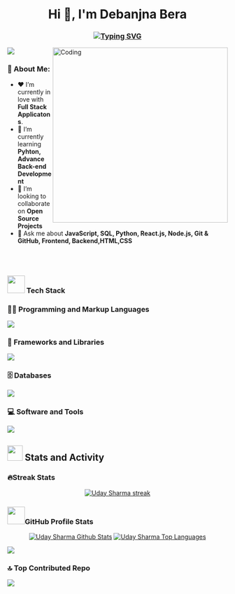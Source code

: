 <h1 align="center">Hi 👋, I'm Debanjna Bera</h1>
<h3 align="center"><a href=""><img src="https://readme-typing-svg.demolab.com?font=Fira+Code&size=25&pause=1000&color=19FFD6&center=true&vCenter=true&width=700&lines=A+passionate+Software+developer+from+India" alt="Typing SVG" /></a></h3>
<img align="right" alt="Coding" width="400px" src="https://cdn.dribbble.com/users/14373931/screenshots/20229892/media/2916c362ae81f1f7fafbbe12f59cd8dc.gif">


[![](https://visitcount.itsvg.in/api?id=debanjan-bera&label=Profile%20Views&color=6&icon=6&pretty=false)](https://visitcount.itsvg.in)

### 💫 About Me:
- ❤️ I’m currently in love with <b>Full Stack Applicatons</b>.
- 🌱 I’m currently learning **Pyhton, Advance Back-end Development**
- 👯 I’m looking to collaborate on **Open Source Projects**
- 💬 Ask me about **JavaScript, SQL, Python, React.js, Node.js, Git & GitHub, Frontend, Backend,HTML,CSS**
<br/>
<br/>
<p><h3><img src="https://user-images.githubusercontent.com/74038190/212284087-bbe7e430-757e-4901-90bf-4cd2ce3e1852.gif" width="40"> Tech Stack</h3></p>
 <h3>👨‍💻 Programming and Markup Languages</h3>
<p align="left">
  <a href="https://skillicons.dev">
    <img src="https://skillicons.dev/icons?i=js,c,py,html" />
  </a>
</p>
<h3>🧰 Frameworks and Libraries</h3>
<p align="left">
  <a href="https://skillicons.dev">
    <img src="https://skillicons.dev/icons?i=react,vite,tailwind" />
  </a>
</p>
<h3 align="left">🗄️ Databases</h3>
<p align="left">
  <a href="https://skillicons.dev">
    <img src="https://skillicons.dev/icons?i=mysql" />
  </a>
</p>
<h3 align="left">💻 Software and Tools</h3>
<p align="left">
  <a href="https://skillicons.dev">
    <img src="https://skillicons.dev/icons?i=git,github,nodejs,vscode,css" />
  </a>
</p>

<summary><h2><img src="https://github.com/user-attachments/assets/b0f0a235-563d-41f2-95e9-0ebfb8e4ecbd" width = 35px height = 35px></a> Stats and Activity</h2></summary>

<h3>🔥Streak Stats</h3>
<p align="center">
<a href="https://https://github.com/debanjan-bera/github-readme-streak-stats">
        <img title="🔥 Get streak stats for your profile at git.io/streak-stats" alt="Uday Sharma streak" src="https://github-readme-streak-stats.herokuapp.com/?user=debanjan-bera&theme=black-ice&hide_border=true&stroke=0000&background=060A0CD0"/>
    </a>
</p>
<h3> <img src="https://user-images.githubusercontent.com/74038190/212284087-bbe7e430-757e-4901-90bf-4cd2ce3e1852.gif" width="40">GitHub Profile Stats</h3>
<p align="center">
<a href="https://github.com/debanjan-bera/github-readme-stats"><img alt="Uday Sharma Github Stats" src="https://github-readme-stats.vercel.app/api?username=debanjan-bera&show_icons=true&count_private=true&theme=react&hide_border=true&bg_color=0D1117" /></a>
  <a href="https://github.com/debanjan-bera/github-readme-stats"><img alt="Uday Sharma Top Languages" src="https://github-readme-stats.vercel.app/api/top-langs/?username=debanjan-bera&langs_count=8&count_private=true&layout=compact&theme=react&hide_border=true&bg_color=0D1117" /></a>
  
[![](https://github-readme-activity-graph.vercel.app/graph?username=debanjan-bera&theme=github-compact&area_color=0a5b00&area=true)](https://github.com/debanjan-bera/github-readme-activity-graph)

</p>


### 🔝 Top Contributed Repo
<p align="center">

 ![](https://github-contributor-stats.vercel.app/api?username=debanjan-bera&limit=5&theme=react&hide_border=false&bg_color=0D1117&combine_all_yearly_contributions=true)

</p>

<!-- Proudly created with GPRM ( https://gprm.itsvg.in ) -->
